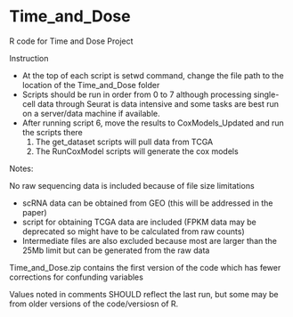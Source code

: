 # Time_and_Dose
R code for Time and Dose Project

Instruction
  - At the top of each script is setwd command, change the file path to the location of the Time_and_Dose folder
  - Scripts should be run in order from 0 to 7 although processing single-cell data through Seurat is data intensive and some tasks
  are best run on a server/data machine if available.
  - After running script 6, move the results to CoxModels_Updated and run the scripts there
    1. The get_dataset scripts will pull data from TCGA
    2. The RunCoxModel scripts will generate the cox models
    
Notes:

No raw sequencing data is included because of file size limitations
  - scRNA data can be obtained from GEO (this will be addressed in the paper)
  - script for obtaining TCGA data are included (FPKM data may be deprecated so might have to be calculated from raw counts)
  - Intermediate files are also excluded because most are larger than the 25Mb limit but can be generated from the raw data

Time_and_Dose.zip contains the first version of the code which has fewer corrections for confunding variables

Values noted in comments SHOULD reflect the last run, but some may be from older versions of the code/versiosn of R.
